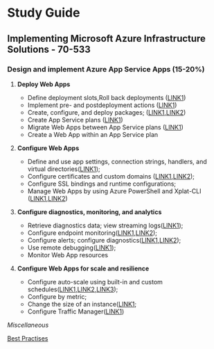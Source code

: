 # Study Guide

## Implementing Microsoft Azure Infrastructure Solutions - 70-533

###  **Design and implement Azure App Service Apps (15-20%)**

1. **Deploy Web Apps** 
   * Define deployment slots,Roll back deployments ([LINK1](https://docs.microsoft.com/en-us/azure/app-service-web/web-sites-staged-publishing))
   * Implement pre- and postdeployment actions ([LINK1](https://github.com/projectkudu/kudu/wiki/Post-Deployment-Action-Hooks))
   * Create, configure, and deploy packages; ([LINK1](https://www.iis.net/learn/publish/using-web-deploy/introduction-to-web-deploy),[LINK2](https://docs.microsoft.com/en-us/azure/vs-azure-tools-publishing-using-powershell-scripts))
   * Create App Service plans ([LINK1](https://docs.microsoft.com/en-us/azure/app-service/azure-web-sites-web-hosting-plans-in-depth-overview)) 
   * Migrate Web Apps between App Service plans ([LINK1](http://stackoverflow.com/questions/23685094/is-it-possible-to-move-a-website-to-a-different-web-hosting-plan)) 
   * Create a Web App within an App Service plan

2. **Configure Web Apps**
   * Define and use app settings, connection strings, handlers, and virtual
     directories([LINK1](https://docs.microsoft.com/en-us/azure/app-service-web/web-sites-configure)); 
   * Configure certificates and custom domains ([LINK1](https://docs.microsoft.com/en-us/azure/app-service-web/web-sites-configure-ssl-certificate),[LINK2](https://docs.microsoft.com/en-us/azure/app-service-web/web-sites-purchase-ssl-web-site)); 
   * Configure SSL bindings and runtime configurations; 
   * Manage Web Apps by using Azure PowerShell and Xplat-CLI ([LINK1](https://docs.microsoft.com/en-us/azure/app-service-web/app-service-web-app-azure-resource-manager-xplat-cli),[LINK2](https://channel9.msdn.com/Series/Windows-Azure-Web-Sites-Tutorials/Managing-Windows-Azure-Web-Sites-with-PowerShell))

3. **Configure diagnostics, monitoring, and analytics**
   * Retrieve diagnostics data; view streaming logs([LINK1](https://docs.microsoft.com/en-us/azure/app-service-web/web-sites-enable-diagnostic-log)); 
   * Configure endpoint monitoring([LINK1](https://docs.microsoft.com/en-us/azure/app-service-web/web-sites-monitor),[LINK2](https://docs.microsoft.com/en-us/azure/application-insights/app-insights-monitor-web-app-availability)); 
   * Configure alerts; configure diagnostics([LINK1](https://docs.microsoft.com/en-us/azure/application-insights/app-insights-alerts),[LINK2](https://docs.microsoft.com/en-us/azure/app-service-web/web-sites-enable-diagnostic-log)); 
   * Use remote debugging([LINK1](https://docs.microsoft.com/en-us/azure/app-service-web/web-sites-dotnet-troubleshoot-visual-studio#a-nameremotedebugaremote-debugging-web-apps));
   * Monitor Web App resources

4. **Configure Web Apps for scale and resilience**
   * Configure auto-scale using built-in and custom schedules([LINK1](https://docs.microsoft.com/en-us/azure/monitoring-and-diagnostics/insights-how-to-scale),[LINK2](https://docs.microsoft.com/en-us/azure/app-service/app-service-environment-auto-scale),[LINK3](https://docs.microsoft.com/en-us/azure/app-service-web/app-service-web-scale-a-web-app-in-an-app-service-environment)); 
   * Configure by metric; 
   * Change the size of an instance([LINK1](https://docs.microsoft.com/en-us/azure/app-service-web/web-sites-scale); 
   * Configure Traffic Manager([LINK1](https://docs.microsoft.com/en-us/azure/app-service-web/web-sites-traffic-manager))

*Miscellaneous*
  
  [Best Practises](https://docs.microsoft.com/en-us/azure/app-service-web/app-service-best-practices)
